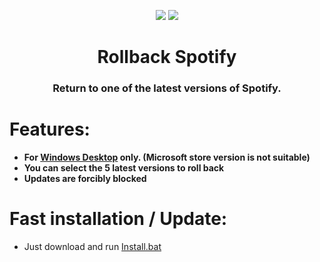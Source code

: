 <p align="center">                
      <a href="https://t.me/amd64fox"><img src="https://img.shields.io/badge/%40Amd64fox-%40Amd64fox-blue.svg?style=flat&logo=telegram&label=Telegram"></a>
      <a href="https://github.com/amd64fox/Rollback-Spotify/releases"><img src="https://img.shields.io/github/downloads/amd64fox/Rollback-Spotify/total.svg?style=flat&label=Total downloads"></a>
      </p>
<center>
    <h1 align="center">Rollback Spotify</h1>
    <h3 align="center">Return to one of the latest versions of Spotify.</h4>
</center>




<h1>Features:</h1>

* <strong>For [Windows Desktop](https://www.spotify.com/download/windows/) only. (Microsoft store version is not suitable)</strong>
* <strong>You can select the 5 latest versions to roll back</strong>
* <strong>Updates are forcibly blocked</strong>


<h1>Fast installation / Update:</h1>

* Just download and run [Install.bat](https://cutt.ly/QE4ZHqN)

